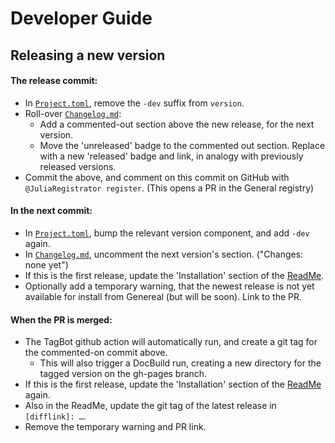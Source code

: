 # Developer Guide


## Releasing a new version

#### The release commit:
- In [`Project.toml`], remove the `-dev` suffix from `version`.
- Roll-over [`Changelog.md`]:
    - Add a commented-out section above the new release, for the next
      version.
    - Move the 'unreleased' badge to the commented out section. Replace with a new
      'released' badge and link, in analogy with previously released versions.
- Commit the above, and comment on this commit on GitHub
  with `@JuliaRegistrator register`. (This opens a PR in the General registry)

#### In the next commit:
- In [`Project.toml`], bump the relevant version component, and add `-dev` again.
- In [`Changelog.md`], uncomment the next version's section. ("Changes: none yet")
- If this is the first release, update the 'Installation' section of the [ReadMe].
- Optionally add a temporary warning, that the newest release is not yet available for
  install from Genereal (but will be soon). Link to the PR.

#### When the PR is merged:
- The TagBot github action will automatically run, and create a git tag
  for the commented-on commit above.
  - This will also trigger a DocBuild run, creating a new directory for the tagged
    version on the gh-pages branch.
- If this is the first release, update the 'Installation' section of the [ReadMe] again.
- Also in the ReadMe, update the git tag of the latest release in `[difflink]: …`.
- Remove the temporary warning and PR link.

[`Project.toml`]: https://github.com/tfiers/PkgGraph.jl/edit/main/Project.toml
[`Changelog.md`]: https://github.com/tfiers/PkgGraph.jl/edit/main/Changelog.md
[ReadMe]: https://github.com/tfiers/PkgGraph.jl/edit/main/ReadMe.md
